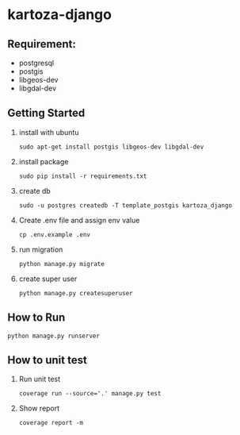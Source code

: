 # kartoza-django

## Requirement:

- postgresql
- postgis
- libgeos-dev
- libgdal-dev

## Getting Started
1. install with ubuntu
   ```
   sudo apt-get install postgis libgeos-dev libgdal-dev
   ```
2. install package
   ```
   sudo pip install -r requirements.txt
   ```
3. create db
   ```
   sudo -u postgres createdb -T template_postgis kartoza_django
   ```
4. Create .env file and assign env value
    ```
    cp .env.example .env
    ```
4. run migration
   ```
   python manage.py migrate
   ```
5. create super user
   ```
   python manage.py createsuperuser
   ```

## How to Run
```
python manage.py runserver
```

## How to unit test
1. Run unit test
    ```
    coverage run --source='.' manage.py test
    ```
2. Show report
    ```
    coverage report -m
    ```